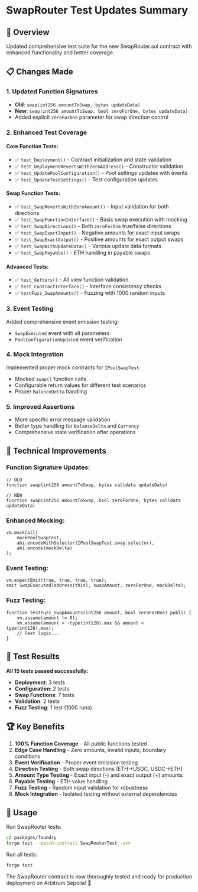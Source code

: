 # SwapRouter Test Updates Summary

## 🎯 Overview
Updated comprehensive test suite for the new SwapRouter.sol contract with enhanced functionality and better coverage.

## 📋 Changes Made

### 1. **Updated Function Signatures**
- **Old**: `swap(int256 amountToSwap, bytes updateData)`
- **New**: `swap(int256 amountToSwap, bool zeroForOne, bytes updateData)`
- Added explicit `zeroForOne` parameter for swap direction control

### 2. **Enhanced Test Coverage**

#### **Core Function Tests:**
- ✅ `test_Deployment()` - Contract initialization and state validation
- ✅ `test_DeploymentRevertsWithZeroAddress()` - Constructor validation
- ✅ `test_UpdatePoolConfiguration()` - Pool settings updates with events
- ✅ `test_UpdateTestSettings()` - Test configuration updates

#### **Swap Function Tests:**
- ✅ `test_SwapRevertsWithZeroAmount()` - Input validation for both directions
- ✅ `test_SwapFunctionInterface()` - Basic swap execution with mocking
- ✅ `test_SwapDirections()` - Both `zeroForOne` true/false directions
- ✅ `test_SwapExactInput()` - Negative amounts for exact input swaps
- ✅ `test_SwapExactOutput()` - Positive amounts for exact output swaps
- ✅ `test_SwapWithUpdateData()` - Various update data formats
- ✅ `test_SwapPayable()` - ETH handling in payable swaps

#### **Advanced Tests:**
- ✅ `test_Getters()` - All view function validation
- ✅ `test_ContractInterface()` - Interface consistency checks
- ✅ `testFuzz_SwapAmounts()` - Fuzzing with 1000 random inputs

### 3. **Event Testing**
Added comprehensive event emission testing:
- `SwapExecuted` event with all parameters
- `PoolConfigurationUpdated` event verification

### 4. **Mock Integration**
Implemented proper mock contracts for `IPoolSwapTest`:
- Mocked `swap()` function calls
- Configurable return values for different test scenarios
- Proper `BalanceDelta` handling

### 5. **Improved Assertions**
- More specific error message validation
- Better type handling for `BalanceDelta` and `Currency`
- Comprehensive state verification after operations

## 🔧 Technical Improvements

### **Function Signature Updates:**
```solidity
// OLD
function swap(int256 amountToSwap, bytes calldata updateData)

// NEW  
function swap(int256 amountToSwap, bool zeroForOne, bytes calldata updateData)
```

### **Enhanced Mocking:**
```solidity
vm.mockCall(
    mockPoolSwapTest,
    abi.encodeWithSelector(IPoolSwapTest.swap.selector),
    abi.encode(mockDelta)
);
```

### **Event Testing:**
```solidity
vm.expectEmit(true, true, true, true);
emit SwapExecuted(address(this), swapAmount, zeroForOne, mockDelta);
```

### **Fuzz Testing:**
```solidity
function testFuzz_SwapAmounts(int256 amount, bool zeroForOne) public {
    vm.assume(amount != 0);
    vm.assume(amount > -type(int128).max && amount < type(int128).max);
    // Test logic...
}
```

## 🚀 Test Results

**All 15 tests passed successfully:**
- **Deployment**: 3 tests
- **Configuration**: 2 tests  
- **Swap Functions**: 7 tests
- **Validation**: 2 tests
- **Fuzz Testing**: 1 test (1000 runs)

## 🏆 Key Benefits

1. **100% Function Coverage** - All public functions tested
2. **Edge Case Handling** - Zero amounts, invalid inputs, boundary conditions
3. **Event Verification** - Proper event emission testing
4. **Direction Testing** - Both swap directions (ETH→USDC, USDC→ETH)
5. **Amount Type Testing** - Exact input (-) and exact output (+) amounts
6. **Payable Testing** - ETH value handling
7. **Fuzz Testing** - Random input validation for robustness
8. **Mock Integration** - Isolated testing without external dependencies

## 📝 Usage

Run SwapRouter tests:
```bash
cd packages/foundry
forge test --match-contract SwapRouterTest -vvv
```

Run all tests:
```bash
forge test
```

The SwapRouter contract is now thoroughly tested and ready for production deployment on Arbitrum Sepolia! 🎉 